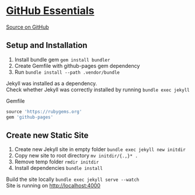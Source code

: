 # [GitHub Essentials][tutorial]

[Source on GitHub](https://github.com/github-essentials/github-essentials-v1/tree/gh-pages)

## Setup and Installation

1. Install bundle gem `gem install bundler`
2. Create Gemfile with github-pages gem dependency
3. Run `bundle install --path .vendor/bundle`

Jekyll was installed as a dependency.  
Check whether Jekyll was correctly installed by running `bundle exec jekyll`

Gemfile

```ruby
source 'https://rubygems.org'
gem 'github-pages'
```

## Create new Static Site

1. Create new Jekyll site in empty folder `bundle exec jekyll new initdir`
2. Copy new site to root directory `mv initdir/{.,}* .`
3. Remove temp folder `rmdir initdir`
4. Install dependencies `bundle install`

[tutorial]: https://www.packtpub.com/application-development/github-essentials

Build the site locally `bundle exec jekyll serve --watch`  
Site is running on [http://localhost:4000](http://localhost:4000)
